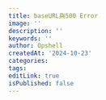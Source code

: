 ```yaml
---
title: baseURL與500 Error
image: ''
description: ''
keywords: ''
author: Opshell
createdAt: '2024-10-23'
categories: 
tags: 
editLink: true
isPublished: false
---
```


